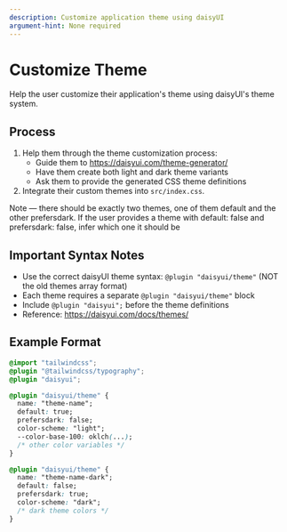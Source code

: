 ```yaml
---
description: Customize application theme using daisyUI
argument-hint: None required
---
```


# Customize Theme

Help the user customize their application's theme using daisyUI's theme system.

## Process

1. Help them through the theme customization process:
   - Guide them to https://daisyui.com/theme-generator/
   - Have them create both light and dark theme variants
   - Ask them to provide the generated CSS theme definitions
2. Integrate their custom themes into `src/index.css`.

Note — there should be exactly two themes, one of them default and the other prefersdark. If the user provides a theme with default: false and prefersdark: false, infer which one it should be

## Important Syntax Notes

- Use the correct daisyUI theme syntax: `@plugin "daisyui/theme"` (NOT the old themes array format)
- Each theme requires a separate `@plugin "daisyui/theme"` block
- Include `@plugin "daisyui";` before the theme definitions
- Reference: https://daisyui.com/docs/themes/

## Example Format

```css
@import "tailwindcss";
@plugin "@tailwindcss/typography";
@plugin "daisyui";

@plugin "daisyui/theme" {
  name: "theme-name";
  default: true;
  prefersdark: false;
  color-scheme: "light";
  --color-base-100: oklch(...);
  /* other color variables */
}

@plugin "daisyui/theme" {
  name: "theme-name-dark";
  default: false;
  prefersdark: true;
  color-scheme: "dark";
  /* dark theme colors */
}
```
